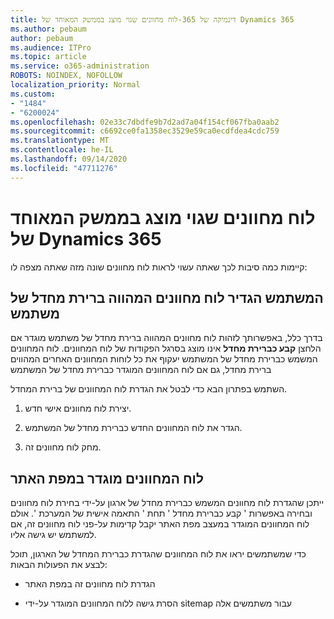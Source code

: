 ```yaml
---
title: דינמיקה של 365-לוח מחוונים שגוי מוצג בממשק המאוחד של Dynamics 365
ms.author: pebaum
author: pebaum
ms.audience: ITPro
ms.topic: article
ms.service: o365-administration
ROBOTS: NOINDEX, NOFOLLOW
localization_priority: Normal
ms.custom:
- "1484"
- "6200024"
ms.openlocfilehash: 02e33c7dbdfe9b7d2ad7a04f154cf067fba0aab2
ms.sourcegitcommit: c6692ce0fa1358ec3529e59ca0ecdfdea4cdc759
ms.translationtype: MT
ms.contentlocale: he-IL
ms.lasthandoff: 09/14/2020
ms.locfileid: "47711276"
---
```

# <a name="wrong-dashboard-shows-in-dynamics-365-unified-interface"></a>לוח מחוונים שגוי מוצג בממשק המאוחד של Dynamics 365

קיימות כמה סיבות לכך שאתה עשוי לראות לוח מחוונים שונה מזה שאתה מצפה לו:

## <a name="the-user-has-set-a-user-default-dashboard"></a>המשתמש הגדיר לוח מחוונים המהווה ברירת מחדל של משתמש 

בדרך כלל, באפשרותך לזהות לוח מחוונים המהווה ברירת מחדל של משתמש מוגדר אם הלחצן **קבע כברירת מחדל** אינו מוצג בסרגל הפקודות של לוח המחוונים. לוח המחוונים המשמש כברירת מחדל של המשתמש יעקוף את כל לוחות המחוונים האחרים המהווים ברירת מחדל, גם אם לוח המחוונים המוגדר כברירת מחדל של המשתמש

השתמש בפתרון הבא כדי לבטל את הגדרת לוח המחוונים של ברירת המחדל.

1. יצירת לוח מחוונים אישי חדש.

2. הגדר את לוח המחוונים החדש כברירת מחדל של המשתמש.

3. מחק לוח מחוונים זה.

## <a name="the-dashboard-is-set-in-the-sitemap"></a>לוח המחוונים מוגדר במפת האתר

ייתכן שהגדרת לוח מחוונים המשמש כברירת מחדל של ארגון על-ידי בחירת לוח מחוונים ובחירה באפשרות ' קבע כברירת מחדל ' תחת ' התאמה אישית של המערכת '. אולם לוח המחוונים המוגדר במעצב מפת האתר יקבל קדימות על-פני לוח מחוונים זה, אם למשתמש יש גישה אליו.

כדי שמשתמשים יראו את לוח המחוונים שהגדרת כברירת המחדל של הארגון, תוכל לבצע את הפעולות הבאות:

* הגדרת לוח מחוונים זה במפת האתר

* הסרת גישה ללוח המחוונים המוגדר על-ידי sitemap עבור משתמשים אלה
